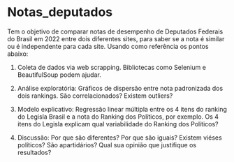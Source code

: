 # Notas_deputados
Tem o objetivo de comparar notas de desempenho de Deputados Federais do Brasil em 2022 entre dois diferentes sites, para saber se a nota é similar ou é independente para cada site. Usando como referência os pontos abaixo:

1) Coleta de dados via web scrapping. Bibliotecas como Selenium e BeautifulSoup podem ajudar.

2) Análise exploratória: Gráficos de dispersão entre nota padronizada dos dois rankings. São correlacionados? Existem outliers?

3) Modelo explicativo: Regressão linear múltipla entre os 4 itens do ranking do Legisla Brasil e a nota do Ranking dos Políticos, por exemplo. Os 4 itens do Legisla explicam qual variabilidade do Ranking dos Políticos?

4) Discussão: Por que são diferentes? Por que são iguais? Existem viéses políticos? São apartidários? Qual sua opinião que justifique os resultados?

